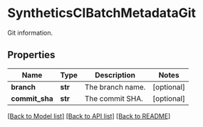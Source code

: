 # SyntheticsCIBatchMetadataGit

Git information.

## Properties
Name | Type | Description | Notes
------------ | ------------- | ------------- | -------------
**branch** | **str** | The branch name. | [optional] 
**commit_sha** | **str** | The commit SHA. | [optional] 

[[Back to Model list]](README.md#documentation-for-models) [[Back to API list]](README.md#documentation-for-api-endpoints) [[Back to README]](README.md)


